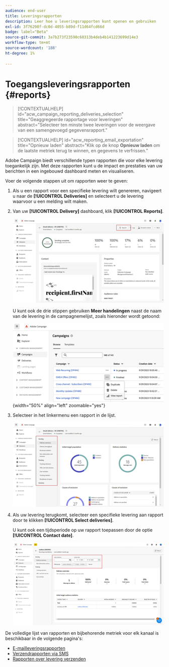 ```yaml
---
audience: end-user
title: Leveringsrapporten
description: Leer hoe u leveringsrapporten kunt openen en gebruiken
exl-id: 3f76298f-dc0d-4055-b89d-f11d64fcd66d
badge: label="Beta"
source-git-commit: 3a7b273f23590c60313b4deb4b141223699d14e3
workflow-type: tm+mt
source-wordcount: '188'
ht-degree: 1%

---
```


# Toegangsleveringsrapporten {#reports}

>[!CONTEXTUALHELP]
>id="acw_campaign_reporting_deliveries_selection"
>title="Geaggregeerde rapportage voor leveringen"
>abstract="Selecteer ten minste twee leveringen voor de weergave van een samengevoegd gegevensrapport."


>[!CONTEXTUALHELP]
>id="acw_reporting_email_exportation"
>title="Opnieuw laden"
>abstract="Klik op de knop **Opnieuw laden** om de laatste metriek terug te winnen, en gegevens te verfrissen."

Adobe Campaign biedt verschillende typen rapporten die voor elke levering toegankelijk zijn. Met deze rapporten kunt u de impact en prestaties van uw berichten in een ingebouwd dashboard meten en visualiseren.

Voer de volgende stappen uit om rapporten weer te geven:

1. Als u een rapport voor een specifieke levering wilt genereren, navigeert u naar de **[!UICONTROL Deliveries]** en selecteert u de levering waarvoor u een melding wilt maken.

1. Van uw **[!UICONTROL Delivery]** dashboard, klik **[!UICONTROL Reports]**.

   ![](assets/reporting2.png)

   U kunt ook de drie stippen gebruiken **Meer handelingen** naast de naam van de levering in de campagnemelijst, zoals hieronder wordt getoond:

   ![](assets/campaign-reports-view.png){width="50%" align="left" zoomable="yes"}

1. Selecteer in het linkermenu een rapport in de lijst.

   ![](assets/reporting.png)

1. Als uw levering terugkomt, selecteer een specifieke levering aan rapport door te klikken **[!UICONTROL Select deliveries]**.

   U kunt ook een tijdsperiode op uw rapport toepassen door de optie **[!UICONTROL Contact date]**.

   ![](assets/delivery-recurring.png)

De volledige lijst van rapporten en bijbehorende metriek voor elk kanaal is beschikbaar in de volgende pagina&#39;s:

* [E-mailleveringsrapporten](email-report.md)
* [Verzendrapporten via SMS](sms-report.md)
* [Rapporten over levering verzenden](push-report.md)
